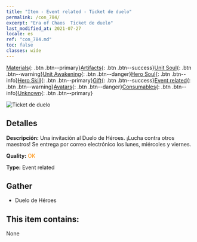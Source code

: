```yaml
---
title: "Item - Event related - Ticket de duelo"
permalink: /con_784/
excerpt: "Era of Chaos  Ticket de duelo"
last_modified_at: 2021-07-27
locale: es
ref: "con_784.md"
toc: false
classes: wide
---
```

 [Materials](/ItemsES/){: .btn .btn--primary}[Artifacts](/ItemsES/Artifacts/){: .btn .btn--success}[Unit Soul](/ItemsES/UnitSoul/){: .btn .btn--warning}[Unit Awakening](/ItemsES/UnitAwakening/){: .btn .btn--danger}[Hero Soul](/ItemsES/HeroSoul/){: .btn .btn--info}[Hero Skill](/ItemsES/HeroSkill/){: .btn .btn--primary}[Gift](/ItemsES/Gift/){: .btn .btn--success}[Event related](/ItemsES/Events/){: .btn .btn--warning}[Avatars](/ItemsES/Avatars/){: .btn .btn--danger}[Consumables](/ItemsES/Consumables/){: .btn .btn--info}[Unknown](/ItemsES/Unknown/){: .btn .btn--primary}

 ![Ticket de duelo](/images/t/i_3042.png)

## Detalles
 **Descripción:** Una invitación al Duelo de Héroes. ¡Lucha contra otros maestros! Se entrega por correo electrónico los lunes, miércoles y viernes.

 **Quality:** <span style="color: #FF8C00">OK</span>

 **Type:** Event related

## Gather

*    Duelo de Héroes 

## This item contains:

  None

